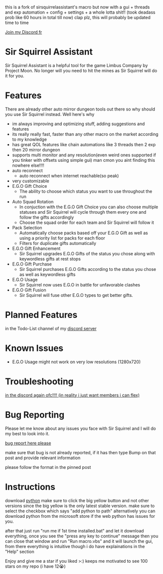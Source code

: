 this is a fork of sirsquirrelassistant's macro but now with a gui + threads and exp automation + config + settings + a whole lotta shit!! (took deadass prob like 60 hours in total till now) clap plz, this will probably be updated time to time

[Join my Discord fr](https://discord.gg/vccsv4Q4ta)

# Sir Squirrel Assistant

Sir Squirrel Assistant is a helpful tool for the game Limbus Company by Project Moon. No longer will you need to hit the mines as Sir Squirrel will do it for you.

# Features

There are already other auto mirror dungeon tools out there so why should you use Sir Squirrel instead. Well here's why

- im always improving and optimizing stuff, adding suggestions and features
- its really really fast, faster than any other macro on the market according to my knowledge
- has great QOL features like chain automations like 3 threads then 2 exp then 20 mirror dungeon
- supports multi monitor and any resolution(even weird ones supported if you tinker with offsets using simple gui) man cmon you aint finding this nowhere else!!!!
- auto reconnect
  - auto reconnect when internet reachable(so peak)
- very customizable
- E.G.O Gift Choice
  - The ability to choose which status you want to use throughout the run
- Auto Squad Rotation
  - In conjuction with the E.G.O Gift Choice you can also choose multiple statuses and Sir Squirrel will cycle through them every one and follow the gifts accordingly
  - Choose the squad order for each team and Sir Squirrel will follow it
- Pack Selection
  - Automatically choose packs based off your E.G.O Gift as well as using a priority list for packs for each floor
  - Filters for duplicate gifts automatically
- E.G.O Gift Enhancement
  - Sir Squirrel upgrades E.G.O Gifts of the status you chose along with keywordless gifts at rest stops
- E.G.O Gift Purchase
  - Sir Squirrel purchases E.G.O Gifts according to the status you chose as well as keywordless gifts
- E.G.O Usage
  - Sir Squirrel now uses E.G.O in battle for unfavorable clashes
- E.G.O Gift Fusion
  - Sir Squirrel will fuse other E.G.O types to get better gifts.

# Planned Features

in the Todo-List channel of my [discord server](https://discord.gg/nNC6qNCfR7)

# Known Issues

- E.G.O Usage might not work on very low resolutions (1280x720)

# Troubleshooting

[in the discord again ofc!!!! (in reality i just want members i can flex)](https://discord.gg/xvGwFMsYfM)

# Bug Reporting

Please let me know about any issues you face with Sir Squirrel and I will do my best to look into it.

[bug report here please](https://discord.gg/JY4v3t9cRa)

make sure that bug is not already reported, if it has then type Bump on that post and provide relevant information

please follow the format in the pinned post

# Instructions

download [python](https://www.python.org/downloads/) make sure to click the big yellow button and not other versions since the big yellow is the only latest stable version.
make sure to select the checkbox which says "add python to path"
alternatively you can download python from the microsoft store if the web python has issues for you.

after that just run "run me if 1st time installed.bat" and let it download everything, once you see the "press any key to continue" message then you can close that window and run "Run macro.vbs" and it will launch the gui, from there everything is intuitive though i do have explainations in the "Help" section

Enjoy and give me a star if you liked >:) keeps me motivated to see 100 stars on my repo (i have 12😭)
